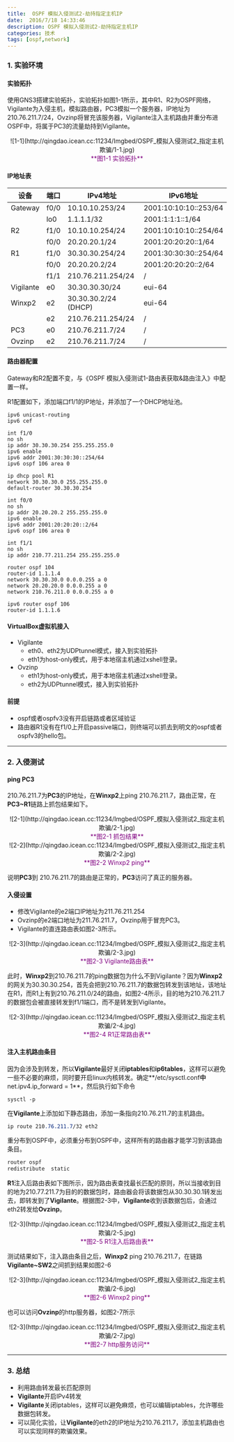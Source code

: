 ```yaml
---
title:  OSPF 模拟入侵测试2-劫持指定主机IP
date:  2016/7/18 14:33:46 
description: OSPF 模拟入侵测试2-劫持指定主机IP
categories: 技术
tags: [ospf,network]
---
```


### 1. 实验环境
####  实验拓扑  

使用GNS3搭建实验拓扑，实验拓扑如图1-1所示，其中R1、R2为OSPF网络，Vigilante为入侵主机，模拟路由器，PC3模拟一个服务器，IP地址为210.76.211.7/24，Ovzinp将冒充该服务器，Vigilante注入主机路由并重分布进OSPF中，将属于PC3的流量劫持到Vigilante。
<center> ![1-1](http://qingdao.icean.cc:11234/Imgbed/OSPF_模拟入侵测试2_指定主机欺骗/1-1.jpg)</center><center style="color:purple">**图1-1 实验拓扑**</center>

####  IP地址表

| 设备        | 端口   | IPv4地址               | IPv6地址                |
| --------- | ---- | -------------------- | --------------------- |
| Gateway   | f0/0 | 10.10.10.253/24      | 2001:10:10:10::253/64 |
|           | lo0  | 1.1.1.1/32           | 2001:1:1:1::1/64      |
| R2        | f1/0 | 10.10.10.254/24      | 2001:10:10:10::254/64 |
|           | f0/0 | 20.20.20.1/24        | 2001:20:20:20::1/64   |
| R1        | f1/0 | 30.30.30.254/24      | 2001:30:30:30::254/64 |
|           | f0/0 | 20.20.20.2/24        | 2001:20:20:20::2/64   |
|           | f1/1 | 210.76.211.254/24    | /                     |
| Vigilante | e0   | 30.30.30.30/24       | eui-64                |
| Winxp2    | e2   | 30.30.30.2/24 (DHCP) | eui-64                |
|           | e2   | 210.76.211.254/24    | /                     |
| PC3       | e0   | 210.76.211.7/24      | /                     |
| Ovzinp    | e2   | 210.76.211.7/24      | /                     |

####  路由器配置 

Gateway和R2配置不变，与《OSPF 模拟入侵测试1-路由表获取&路由注入》中配置一样。

R1配置如下，添加端口f1/1的IP地址，并添加了一个DHCP地址池。

```
ipv6 unicast-routing
ipv6 cef

int f1/0
no sh
ip addr 30.30.30.254 255.255.255.0
ipv6 enable
ipv6 addr 2001:30:30:30::254/64
ipv6 ospf 106 area 0

ip dhcp pool R1
network 30.30.30.0 255.255.255.0
default-router 30.30.30.254

int f0/0
no sh
ip addr 20.20.20.2 255.255.255.0
ipv6 enable
ipv6 addr 2001:20:20:20::2/64
ipv6 ospf 106 area 0

int f1/1
no sh
ip addr 210.77.211.254 255.255.255.0

router ospf 104
router-id 1.1.1.4
network 30.30.30.0 0.0.0.255 a 0
network 20.20.20.0 0.0.0.255 a 0
network 210.76.211.0 0.0.0.255 a 0

ipv6 router ospf 106
router-id 1.1.1.6
```

####  VirtualBox虚拟机接入 

- Vigilante
  - eth0、eth2为UDPtunnel模式，接入到实验拓扑
  - eth1为host-only模式，用于本地宿主机通过xshell登录。
- Ovzinp
  - eth1为host-only模式，用于本地宿主机通过xshell登录。
  - eth2为UDPtunnel模式，接入到实验拓扑

####  前提

- ospf或者ospfv3没有开启链路或者区域验证
- 路由器R1没有在f1/0上开启passive端口，则终端可以抓去到明文的ospf或者ospfv3的hello包。

----------

### 2. 入侵测试 
####  ping PC3 

210.76.211.7为**PC3**的IP地址，在**Winxp2**上ping  210.76.211.7，路由正常，在**PC3~R1**链路上抓包结果如下。

<center> ![2-1](http://qingdao.icean.cc:11234/Imgbed/OSPF_模拟入侵测试2_指定主机欺骗/2-1.jpg)</center><center style="color:purple">**图2-1 抓包结果**</center>



<center>![2-2](http://qingdao.icean.cc:11234/Imgbed/OSPF_模拟入侵测试2_指定主机欺骗/2-2.jpg)</center><center style="color:purple">**图2-2 Winxp2 ping**</center>

说明**PC3**到 210.76.211.7的路由是正常的，**PC3**访问了真正的服务器。

####  入侵设置 

- 修改Vigilante的e2端口IP地址为211.76.211.254
- Ovzinp的e2端口地址为211.76.211.7，Ovzinp用于冒充PC3。
- Vigilante的直连路由表如图2-3所示。

<center> ![2-3](http://qingdao.icean.cc:11234/Imgbed/OSPF_模拟入侵测试2_指定主机欺骗/2-3.jpg)</center><center style="color:purple">**图2-3 Vigilante路由表**</center>

此时，**Winxp2**到210.76.211.7的ping数据包为什么不到Vigilante？因为**Winxp2**的网关为30.30.30.254，首先会把到210.76.211.7的数据包转发到该地址，该地址在R1，而R1上有到210.76.211.0/24的路由，如图2-4所示，目的地为210.76.211.7的数据包会被直接转发到f1/1端口，而不是转发到Vigilante。

<center> ![2-3](http://qingdao.icean.cc:11234/Imgbed/OSPF_模拟入侵测试2_指定主机欺骗/2-4.jpg)</center><center style="color:purple">**图2-4 R1正常路由表**</center>

####  注入主机路由条目 

因为会涉及到转发，所以**Vigilante**最好关闭**iptables**和**ip6tables**，这样可以避免一些不必要的麻烦，同时要开启linux内核转发。确定**/etc/sysctl.conf**中**net.ipv4.ip_forward = 1**，然后执行如下命令

```shell
sysctl -p
```

在**Vigilante**上添加如下静态路由，添加一条指向210.76.211.7的主机路由。

```css
ip route 210.76.211.7/32 eth2
```

重分布到OSPF中，必须重分布到OSPF中，这样所有的路由器才能学习到该路由条目。

```css
router ospf
redistribute  static
```

**R1**注入后路由表如下图所示，因为路由表查找最长匹配的原则，所以当接收到目的地为210.77.211.7为目的的数据包时，路由器会将该数据包从30.30.30.1转发出去，即转发到了**Vigilante**。根据图2-3中，**Vigilante**收到该数据包后，会通过eth2转发给**Ovzinp**。

<center> ![2-3](http://qingdao.icean.cc:11234/Imgbed/OSPF_模拟入侵测试2_指定主机欺骗/2-5.jpg)</center><center style="color:purple">**图2-5 R1注入后路由表**</center>

测试结果如下，注入路由条目之后，**Winxp2** ping 210.76.211.7，在链路**Vigilante~SW2**之间抓到结果如图2-6

<center> ![2-3](http://qingdao.icean.cc:11234/Imgbed/OSPF_模拟入侵测试2_指定主机欺骗/2-6.jpg)</center><center style="color:purple">**图2-6 Winxp2 ping**</center>

也可以访问**Ovzinp**的http服务器，如图2-7所示

<center> ![2-3](http://qingdao.icean.cc:11234/Imgbed/OSPF_模拟入侵测试2_指定主机欺骗/2-7.jpg)</center><center style="color:purple">**图2-7  http服务访问**</center>



----------

### 3. 总结

- 利用路由转发最长匹配原则
- **Vigilante**开启IPv4转发
- **Vigilante**关闭iptables，这样可以避免麻烦，也可以编辑iptables，允许哪些数据包转发。
- 可以简化实验，让**Vigilante**的eth2的IP地址为210.76.211.7，添加主机路由也可以实现同样的欺骗效果。





